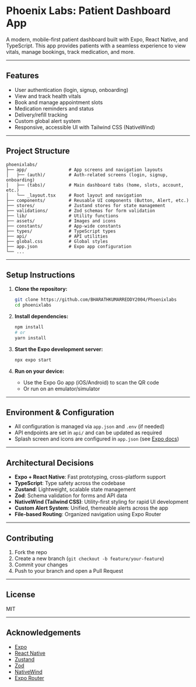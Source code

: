 # Phoenix Labs: Patient Dashboard App

A modern, mobile-first patient dashboard built with Expo, React Native, and TypeScript. This app provides patients with a seamless experience to view vitals, manage bookings, track medication, and more.

---

## Features
- User authentication (login, signup, onboarding)
- View and track health vitals
- Book and manage appointment slots
- Medication reminders and status
- Delivery/refill tracking
- Custom global alert system
- Responsive, accessible UI with Tailwind CSS (NativeWind)

---

## Project Structure

```
phoenixlabs/
├── app/                # App screens and navigation layouts
│   ├── (auth)/         # Auth-related screens (login, signup, onboarding)
│   ├── (tabs)/         # Main dashboard tabs (home, slots, account, etc.)
│   └── _layout.tsx     # Root layout and navigation
├── components/         # Reusable UI components (Button, Alert, etc.)
├── stores/             # Zustand stores for state management
├── validations/        # Zod schemas for form validation
├── lib/                # Utility functions
├── assets/             # Images and icons
├── constants/          # App-wide constants
├── types/              # TypeScript types
├── api/                # API utilities
├── global.css          # Global styles
├── app.json            # Expo app configuration
└── ...
```

---

## Setup Instructions

1. **Clone the repository:**
   ```sh
   git clone https://github.com/BHARATHKUMARREDDY2004/Phoenixlabs
   cd phoenixlabs
   ```

2. **Install dependencies:**
   ```sh
   npm install
   # or
   yarn install
   ```

3. **Start the Expo development server:**
   ```sh
   npx expo start
   ```

4. **Run on your device:**
   - Use the Expo Go app (iOS/Android) to scan the QR code
   - Or run on an emulator/simulator

---

## Environment & Configuration
- All configuration is managed via `app.json` and `.env` (if needed)
- API endpoints are set in `api/` and can be updated as required
- Splash screen and icons are configured in `app.json` (see [Expo docs](https://docs.expo.dev/guides/app-icons/))

---

## Architectural Decisions
- **Expo + React Native**: Fast prototyping, cross-platform support
- **TypeScript**: Type safety across the codebase
- **Zustand**: Lightweight, scalable state management
- **Zod**: Schema validation for forms and API data
- **NativeWind (Tailwind CSS)**: Utility-first styling for rapid UI development
- **Custom Alert System**: Unified, themeable alerts across the app
- **File-based Routing**: Organized navigation using Expo Router

---

## Contributing
1. Fork the repo
2. Create a new branch (`git checkout -b feature/your-feature`)
3. Commit your changes
4. Push to your branch and open a Pull Request

---

## License
MIT

---

## Acknowledgements
- [Expo](https://expo.dev/)
- [React Native](https://reactnative.dev/)
- [Zustand](https://zustand-demo.pmnd.rs/)
- [Zod](https://zod.dev/)
- [NativeWind](https://www.nativewind.dev/)
- [Expo Router](https://expo.github.io/router/docs)
